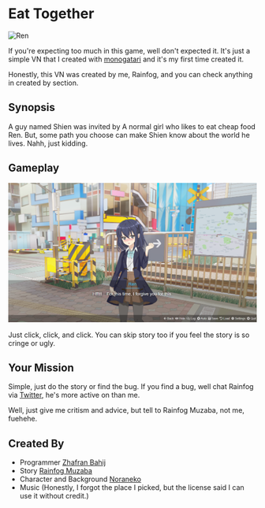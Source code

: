 # Eat Together

![Ren](./assets/scenes/Sumi_CG_Winter_Smile.png)

If you're expecting too much in this game, well don't expected it. It's just a simple VN that I created with [monogatari](https://developers.monogatari.io/documentation/) and it's my first time created it.

Honestly, this VN was created by me, Rainfog, and you can check anything in created by section.

## Synopsis

A guy named Shien was invited by A normal girl who likes to eat cheap food Ren.
But, some path you choose can make Shien know about the world he lives. Nahh, just kidding.

## Gameplay

![Ren](./assets/scenes/Gameplay.png)

Just click, click, and click. You can skip story too if you feel the story is so cringe or ugly.

## Your Mission

Simple, just do the story or find the bug. If you find a bug, well chat Rainfog via [Twitter](https://twitter.com/RainfogM), he's more active on than me.

Well, just give me critism and advice, but tell to Rainfog Muzaba, not me, fuehehe.

## Created By

- Programmer [Zhafran Bahij](https://github.com/ZhafranBahij)
- Story [Rainfog Muzaba](https://twitter.com/RainfogM)
- Character and Background [Noraneko](https://noranekogames.itch.io/)
- Music (Honestly, I forgot the place I picked, but the license said I can use it without credit.)
